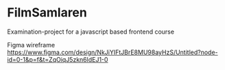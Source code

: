 # FilmSamlaren
Examination-project for a javascript based frontend course

Figma wireframe
https://www.figma.com/design/NkJiYIFtJBrE8MU98ayHzS/Untitled?node-id=0-1&p=f&t=ZqOiqJ5zkn6ldEJ1-0
